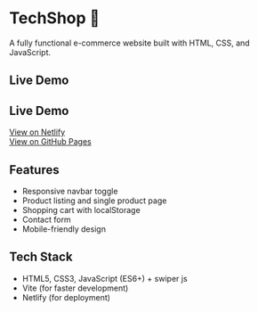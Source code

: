 
# TechShop 🛒
A fully functional e-commerce website built with HTML, CSS, and JavaScript.

## Live Demo
## Live Demo
[View on Netlify](techshoecom.netlify.app)  
[View on GitHub Pages]( https://code-with-chetan.github.io/TechShop/)



## Features
- Responsive navbar toggle
- Product listing and single product page
- Shopping cart with localStorage
- Contact form
- Mobile-friendly design

## Tech Stack
- HTML5, CSS3, JavaScript (ES6+) + swiper js
- Vite (for faster development)
- Netlify (for deployment)


